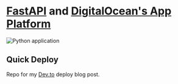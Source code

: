 # [FastAPI]() and [DigitalOcean's App Platform]()
![Python application](https://github.com/mrcartoonster/fastapi_DOapp/workflows/Python%20application/badge.svg)

## Quick Deploy

Repo for my [Dev.to]() deploy blog post.
